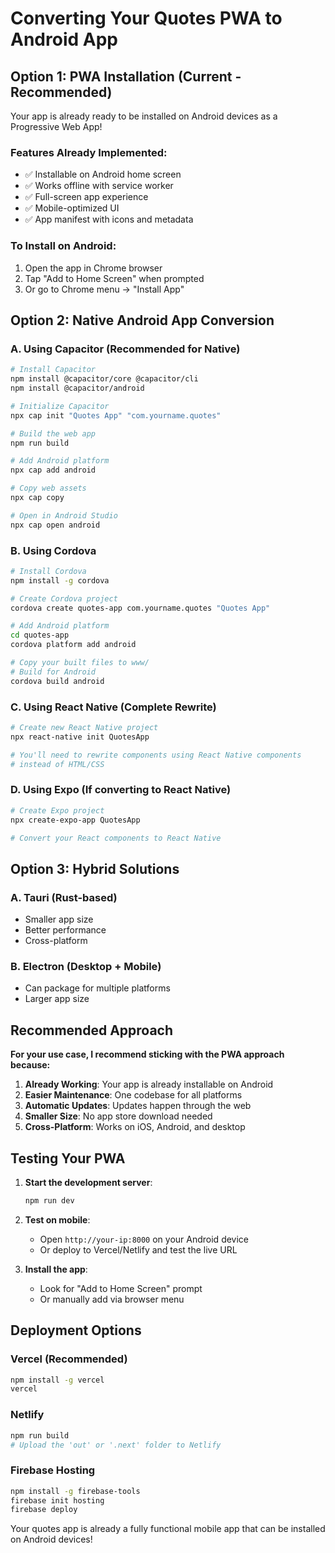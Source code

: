 # Converting Your Quotes PWA to Android App

## Option 1: PWA Installation (Current - Recommended)

Your app is already ready to be installed on Android devices as a Progressive Web App!

### Features Already Implemented:
- ✅ Installable on Android home screen
- ✅ Works offline with service worker
- ✅ Full-screen app experience
- ✅ Mobile-optimized UI
- ✅ App manifest with icons and metadata

### To Install on Android:
1. Open the app in Chrome browser
2. Tap "Add to Home Screen" when prompted
3. Or go to Chrome menu → "Install App"

## Option 2: Native Android App Conversion

### A. Using Capacitor (Recommended for Native)

```bash
# Install Capacitor
npm install @capacitor/core @capacitor/cli
npm install @capacitor/android

# Initialize Capacitor
npx cap init "Quotes App" "com.yourname.quotes"

# Build the web app
npm run build

# Add Android platform
npx cap add android

# Copy web assets
npx cap copy

# Open in Android Studio
npx cap open android
```

### B. Using Cordova

```bash
# Install Cordova
npm install -g cordova

# Create Cordova project
cordova create quotes-app com.yourname.quotes "Quotes App"

# Add Android platform
cd quotes-app
cordova platform add android

# Copy your built files to www/
# Build for Android
cordova build android
```

### C. Using React Native (Complete Rewrite)

```bash
# Create new React Native project
npx react-native init QuotesApp

# You'll need to rewrite components using React Native components
# instead of HTML/CSS
```

### D. Using Expo (If converting to React Native)

```bash
# Create Expo project
npx create-expo-app QuotesApp

# Convert your React components to React Native
```

## Option 3: Hybrid Solutions

### A. Tauri (Rust-based)
- Smaller app size
- Better performance
- Cross-platform

### B. Electron (Desktop + Mobile)
- Can package for multiple platforms
- Larger app size

## Recommended Approach

**For your use case, I recommend sticking with the PWA approach because:**

1. **Already Working**: Your app is already installable on Android
2. **Easier Maintenance**: One codebase for all platforms
3. **Automatic Updates**: Updates happen through the web
4. **Smaller Size**: No app store download needed
5. **Cross-Platform**: Works on iOS, Android, and desktop

## Testing Your PWA

1. **Start the development server**:
   ```bash
   npm run dev
   ```

2. **Test on mobile**:
   - Open `http://your-ip:8000` on your Android device
   - Or deploy to Vercel/Netlify and test the live URL

3. **Install the app**:
   - Look for "Add to Home Screen" prompt
   - Or manually add via browser menu

## Deployment Options

### Vercel (Recommended)
```bash
npm install -g vercel
vercel
```

### Netlify
```bash
npm run build
# Upload the 'out' or '.next' folder to Netlify
```

### Firebase Hosting
```bash
npm install -g firebase-tools
firebase init hosting
firebase deploy
```

Your quotes app is already a fully functional mobile app that can be installed on Android devices!
